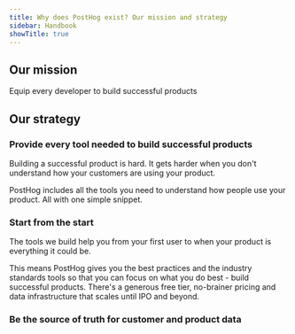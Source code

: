 ```yaml
---
title: Why does PostHog exist? Our mission and strategy
sidebar: Handbook
showTitle: true
---
```


## Our mission

Equip every developer to build successful products

## Our strategy

### Provide every tool needed to build successful products

Building a successful product is hard. It gets harder when you don't understand how your customers are using your product.

PostHog includes all the tools you need to understand how people use your product. All with one simple snippet.

### Start from the start

The tools we build help you from your first user to when your product is everything it could be.

This means PostHog gives you the best practices and the industry standards tools so that you can focus on what you do best - build successful products. There's a generous free tier, no-brainer pricing and data infrastructure that scales until IPO and beyond.

### Be the source of truth for customer and product data


